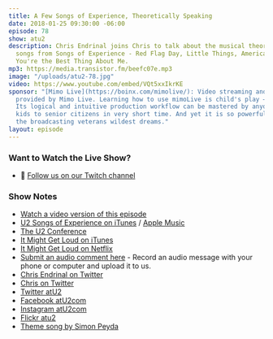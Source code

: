 ```yaml
---
title: A Few Songs of Experience, Theoretically Speaking
date: 2018-01-25 09:30:00 -06:00
episode: 78
show: atu2
description: Chris Endrinal joins Chris to talk about the musical theory behind 4
  songs from Songs of Experience - Red Flag Day, Little Things, American Soul, and
  You're the Best Thing About Me.
mp3: https://media.transistor.fm/beefc07e.mp3
image: "/uploads/atu2-78.jpg"
video: https://www.youtube.com/embed/VQt5xxIkrKE
sponsor: "[Mimo Live](https://boinx.com/mimolive/): Video streaming and production
  provided by Mimo Live. Learning how to use mimoLive is child's play – literally.
  Its logical and intuitive production workflow can be mastered by anyone from school
  kids to senior citizens in very short time. And yet it is so powerful, it also satisfies
  the broadcasting veterans wildest dreams."
layout: episode
---
```


### Want to Watch the Live Show?

* 💙 [Follow us on our Twitch channel](https://www.twitch.tv/goodstuff_fm)

### Show Notes

* [Watch a video version of this episode](https://www.youtube.com/watch?v=VQt5xxIkrKE)
* [U2 Songs of Experience on iTunes](https://geo.itunes.apple.com/us/album/songs-of-experience-deluxe-edition/1300908333?app=itunes&at=10l4Ki) / [Apple Music](https://geo.itunes.apple.com/us/album/songs-of-experience-deluxe-edition/1300908333?mt=1&app=music&itscg=30200&itsct=afftoolset_1&at=10l4Ki)
* [The U2 Conference](http://u2conference.com)
* [It Might Get Loud on iTunes](https://geo.itunes.apple.com/us/movie/it-might-get-loud/id336462914?mt=6&at=10l4Ki)
* [It Might Get Loud on Netflix](https://www.netflix.com/title/70109084)
* [Submit an audio comment here](https://www.dropbox.com/request/GA6MTwhVo618jrGPyDuE) - Record an audio message with your phone or computer and upload it to us.
* [Chris Endrinal on Twitter](https://twitter.com/cjsendrinal)
* [Chris on Twitter](https://twitter.com/iChris)
* [Twitter atU2](https://twitter.com/atu2)
* [Facebook atU2com](https://www.facebook.com/atu2com)
* [Instagram atU2com](https://www.instagram.com/atu2com/)
* [Flickr atu2](https://www.flickr.com/photos/atu2com/)
* [Theme song by Simon Peyda](https://simonpeyda.wordpress.com/2016/04/06/how-to-dismantle-a-sirens-song-the-making-of-a-podcast-theme/)
